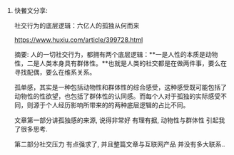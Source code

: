1. 快餐文分享:

   社交行为的底层逻辑：六亿人的孤独从何而来

   https://www.huxiu.com/article/399728.html

   摘要: 人的一切社交行为，都拥有两个底层逻辑：**一是人性的本质是动物性，二是人类本身具有群体性。**也就是人类的社交都是在做两件事，要么在寻找配偶，要么在维系关系。

   孤单感，其实是一种包括动物性和群体性的综合感受，这种感受既可能包括了动物性的性欲望，也包括了群体性的认同感。而每个人对于孤独的实际感受不同，则源于个人经历影响所带来的的两种底层逻辑的占比不同。

   文章第一部分讲孤独感的来源, 说得非常好 有理有据, 动物性与群体性 引起我了很多思考.

   第二部分社交压力 有点强求了, 并且整篇文章与互联网产品 并没有多大联系..

   